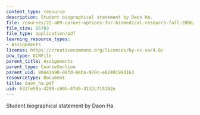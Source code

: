 ```yaml
---
content_type: resource
description: Student biographical statement by Daon Ha.
file: /courses/22-a09-career-options-for-biomedical-research-fall-2006/632fe59a4290c60b47d64132c715182e_daon_ha.pdf
file_size: 85783
file_type: application/pdf
learning_resource_types:
- Assignments
license: https://creativecommons.org/licenses/by-nc-sa/4.0/
ocw_type: OCWFile
parent_title: Assignments
parent_type: CourseSection
parent_uid: 80441a90-08fd-8eba-970c-e8249199d163
resourcetype: Document
title: daon_ha.pdf
uid: 632fe59a-4290-c60b-47d6-4132c715182e
---
```

Student biographical statement by Daon Ha.